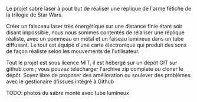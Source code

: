 Le projet sabre laser à pout but de réaliser une réplique de l'arme fétiche de la trilogie de Star Wars.

Créer un faisceau laser très énergétique sur une distance finie étant soit disant impossible, nous nous sommes contentés de rélaliser une réplique réaliste, avec un pommeau en métal et un faiseau lumineux dans un tube diffusant. Le tout est équipé d'une carte électronique qui produit des sons de façon réaliste selon les mouvements de l'utilisateur.

Tout le projet est sous licence MIT, il est hébergé sur un dépôt GIT sur github.com ; vous pouvez télécharger l'archive zip complete ou cloner le dépôt. Soyez libre de proposer des amélioration ou soulever des problèmes avec le gestionaire d'issues intégré à Github


TODO:
photos du sabre monté avec tube lumineux


